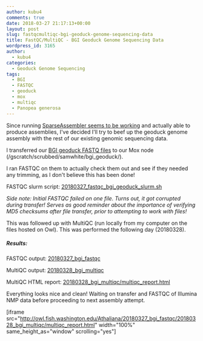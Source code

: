 ```yaml
---
author: kubu4
comments: true
date: 2018-03-27 21:17:13+00:00
layout: post
slug: fastqcmultiqc-bgi-geoduck-genome-sequencing-data
title: FastQC/MultiQC - BGI Geoduck Genome Sequencing Data
wordpress_id: 3165
author:
  - kubu4
categories:
  - Geoduck Genome Sequencing
tags:
  - BGI
  - FASTQC
  - geoduck
  - mox
  - multiqc
  - Panopea generosa
---
```


Since running [SparseAssembler seems to be working](http://onsnetwork.org/kubu4/2018/03/27/assembly-geoduck-novaseq-using-sparseassembler-kmer-101/) and actually able to produce assemblies, I've decided I'll try to beef up the geoduck genome assembly with the rest of our existing genomic sequencing data.

I transferred our [BGI geoduck FASTQ files](http://owl.fish.washington.edu/P_generosa_genome_assemblies_BGI/20161201/cdts-hk.genomics.cn/Panopea_generosa/clean_data/) to our Mox node (/gscratch/scrubbed/samwhite/bgi_geoduck/).

I ran FASTQC on them to actually check them out and see if they needed any trimming, as I don't believe this has been done!

FASTQC slurm script: [20180327_fastqc_bgi_geoduck_slurm.sh](http://owl.fish.washington.edu/Athaliana/20180327_bgi_fastqc/20180327_fastqc_bgi_geoduck_slurm.sh)

_Side note: Initial FASTQC failed on one file. Turns out, it got corrupted during transfer! Serves as good reminder about the importance of verifying MD5 checksums after file transfer, prior to attempting to work with files!_

This was followed up with MultiQC (run locally from my computer on the files hosted on Owl). This was performed the following day (20180328).



##### Results:



FASTQC output: [20180327_bgi_fastqc](http://owl.fish.washington.edu/Athaliana/20180327_bgi_fastqc/)

MultiQC output: [20180328_bgi_multiqc](http://owl.fish.washington.edu/Athaliana/20180327_bgi_fastqc/20180328_bgi_multiqc/)

MultiQC HTML report: [20180328_bgi_multiqc/multiqc_report.html](http://owl.fish.washington.edu/Athaliana/20180327_bgi_fastqc/20180328_bgi_multiqc/multiqc_report.html)

Everything looks nice and clean! Waiting on transfer and FASTQC of Illumina NMP data before proceeding to next assembly attempt.

[iframe src="http://owl.fish.washington.edu/Athaliana/20180327_bgi_fastqc/20180328_bgi_multiqc/multiqc_report.html" width="100%" same_height_as="window" scrolling="yes"]

